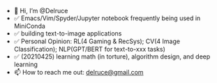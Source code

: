 - 👋 Hi, I’m @Delruce
- ✅ Emacs/Vim/Spyder/Jupyter notebook frequently being used in MiniConda
- ✅ building text-to-image applications
- ✅ Personal Opinion: RL(4 Gaming & RecSys); CV(4 Image Classification); NLP(GPT/BERT for text-to-xxx tasks)
- ✅ (20210425) learning math (in torture), algorithm design, and deep learning
- 📫 How to reach me out: delruce@gmail.com

<!---
Delruce/Delruce is a ✨ special ✨ repository because its `README.md` (this file) appears on your GitHub profile.
You can click the Preview link to take a look at your changes.
--->
